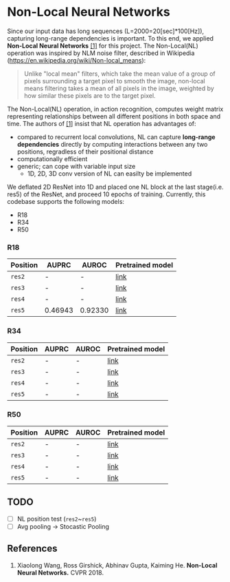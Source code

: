 # Non-Local Neural Networks

Since our input data has long sequences (L=2000=20[sec]\*100[Hz]), capturing long-range dependencies is important. To this end, we applied **Non-Local Neural Networks** [[1]](https://openaccess.thecvf.com/content_cvpr_2018/html/Wang_Non-Local_Neural_Networks_CVPR_2018_paper.html) for this project.
The Non-Local(NL) operation was inspired by NLM noise filter, described in Wikipedia (https://en.wikipedia.org/wiki/Non-local_means):

> Unlike "local mean" filters, which take the mean value of a group of pixels surrounding a target pixel to smooth the image, non-local means filtering takes a mean of all pixels in the image, weighted by how similar these pixels are to the target pixel.

The Non-Local(NL) operation, in action recognition, computes weight matrix representing relationships between all different positions in both space and time. The authors of [[1]](https://openaccess.thecvf.com/content_cvpr_2018/html/Wang_Non-Local_Neural_Networks_CVPR_2018_paper.html) insist that NL operation has advantages of:

- compared to recurrent local convolutions, NL can capture **long-range dependencies** directly by computing interactions between any two positions, regradless of their positional distance
- computationally efficient
- generic; can cope with variable input size
  - 1D, 2D, 3D conv version of NL can easilty be implemented

We deflated 2D ResNet into 1D and placed one NL block at the last stage(i.e. res5) of the ResNet, and proceed 10 epochs of training.
Currently, this codebase supports the following models:

- R18
- R34
- R50

### R18

| Position | AUPRC   | AUROC   | Pretrained model                                                                                     |
| -------- | ------- | ------- | ---------------------------------------------------------------------------------------------------- |
| `res2`   | -       | -       | [link](https://www.dropbox.com/s/woh99y2hll1mlqv/irCSN_152_Sports1M_from_scratch_f99918785.pkl?dl=0) |
| `res3`   | -       | -       | [link](https://www.dropbox.com/s/woh99y2hll1mlqv/irCSN_152_Sports1M_from_scratch_f99918785.pkl?dl=0) |
| `res4`   | -       | -       | [link](https://www.dropbox.com/s/woh99y2hll1mlqv/irCSN_152_Sports1M_from_scratch_f99918785.pkl?dl=0) |
| `res5`   | 0.46943 | 0.92330 | [link](https://www.dropbox.com/s/woh99y2hll1mlqv/irCSN_152_Sports1M_from_scratch_f99918785.pkl?dl=0) |

### R34

| Position | AUPRC | AUROC | Pretrained model                                                                                     |
| -------- | ----- | ----- | ---------------------------------------------------------------------------------------------------- |
| `res2`   | -     | -     | [link](https://www.dropbox.com/s/woh99y2hll1mlqv/irCSN_152_Sports1M_from_scratch_f99918785.pkl?dl=0) |
| `res3`   | -     | -     | [link](https://www.dropbox.com/s/woh99y2hll1mlqv/irCSN_152_Sports1M_from_scratch_f99918785.pkl?dl=0) |
| `res4`   | -     | -     | [link](https://www.dropbox.com/s/woh99y2hll1mlqv/irCSN_152_Sports1M_from_scratch_f99918785.pkl?dl=0) |
| `res5`   | -     | -     | [link](https://www.dropbox.com/s/woh99y2hll1mlqv/irCSN_152_Sports1M_from_scratch_f99918785.pkl?dl=0) |

### R50

| Position | AUPRC | AUROC | Pretrained model                                                                                     |
| -------- | ----- | ----- | ---------------------------------------------------------------------------------------------------- |
| `res2`   | -     | -     | [link](https://www.dropbox.com/s/woh99y2hll1mlqv/irCSN_152_Sports1M_from_scratch_f99918785.pkl?dl=0) |
| `res3`   | -     | -     | [link](https://www.dropbox.com/s/woh99y2hll1mlqv/irCSN_152_Sports1M_from_scratch_f99918785.pkl?dl=0) |
| `res4`   | -     | -     | [link](https://www.dropbox.com/s/woh99y2hll1mlqv/irCSN_152_Sports1M_from_scratch_f99918785.pkl?dl=0) |
| `res5`   | -     | -     | [link](https://www.dropbox.com/s/woh99y2hll1mlqv/irCSN_152_Sports1M_from_scratch_f99918785.pkl?dl=0) |

## TODO

- [ ] NL position test (`res2`~`res5`)
- [ ] Avg pooling -> Stocastic Pooling

## References

1. Xiaolong Wang, Ross Girshick, Abhinav Gupta, Kaiming He. **Non-Local Neural Networks.** CVPR 2018.
